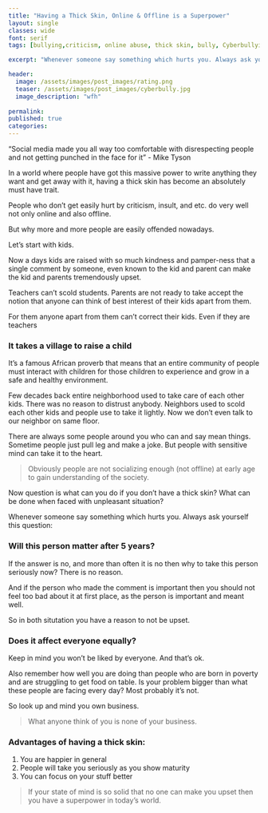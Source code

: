 ```yaml
---
title: "Having a Thick Skin, Online & Offline is a Superpower"
layout: single
classes: wide
font: serif
tags: [bullying,criticism, online abuse, thick skin, bully, Cyberbullying]

excerpt: "Whenever someone say something which hurts you. Always ask yourself this question"

header:
  image: /assets/images/post_images/rating.png
  teaser: /assets/images/post_images/cyberbully.jpg
  image_description: "wfh"
  
permalink:
published: true
categories: 
---
```




“Social media made you all way too comfortable with disrespecting people and not getting punched in the face for it” - Mike Tyson

In a world where people have got this massive power to write anything they want and get away with it, having a thick skin has become an absolutely must have trait.
 
People who don’t get easily hurt by criticism, insult, and etc. do very well not only online and also offline.

But why more and more people are easily offended nowadays.

Let’s start with kids.

Now a days kids are raised with so much kindness and pamper-ness that a single comment by someone, even known to the kid and parent can make the kid and parents tremendously upset. 

Teachers can’t scold students. Parents are not ready to take accept the notion that anyone can think of best interest of their kids apart from them.

For them anyone apart from them can’t correct their kids. Even if they are teachers

### It takes a village to raise a child ###

It’s a famous African proverb that means that an entire community of people must interact with children for those children to experience and grow in a safe and healthy environment.

Few decades back entire neighborhood used to take care of each other kids. There was no reason to distrust anybody. Neighbors used to scold each other kids and people use to take it lightly. Now we don’t even talk to our neighbor on same floor.

There are always some people around you who can and say mean things. Sometime people just pull leg and make a joke. But people with sensitive mind can take it to the heart. 

>Obviously people are not socializing enough (not offline) at early age to gain understanding of the society.

Now question is what can you do if you don’t have a thick skin? What can be done when faced with unpleasant situation?

Whenever someone say something which hurts you. Always ask yourself this question:

### Will this person matter after 5 years? ###

If the answer is no, and more than often it is no then why to take this person seriously now? There is no reason.

And if the person who made the comment is important then you should not feel too bad about it at first place, as the person is important and meant well.

So in both situtation you have a reason to not be upset.

### Does it affect everyone equally? ###

Keep in mind you won’t be liked by everyone. And that’s ok. 

Also remember how well you are doing than people who are born in poverty and are struggling to get food on table. Is your problem bigger than what these people are facing every day? Most probably it’s not.

So look up and mind you own business.

>What anyone think of you is none of your business.

### Advantages of having a thick skin: ###

1.	You are happier in general
2.	People will take you seriously as you show maturity
3.	You can focus on your stuff better


>If your state of mind is so solid that no one can make you upset then you have a superpower in today’s world.


